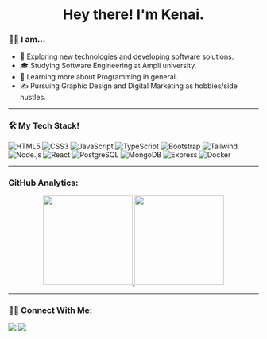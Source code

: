  <div align="center">
 <h1> Hey there! I'm Kenai.</h1>
 </div>

### 👨‍💻 I am... 

- 🤔 Exploring new technologies and developing software solutions.
- 🎓 Studying Software Engineering at Ampli university.
- 🌱 Learning more about Programming in general.
- ✍️ Pursuing Graphic Design and Digital Marketing as hobbies/side hustles.
<hr />

### 🛠 My Tech Stack!

  ![HTML5](https://img.shields.io/badge/HTML5-E34F26?style=for-the-badge&logo=html5&logoColor=white)
  ![CSS3](https://img.shields.io/badge/CSS3-1572B6?style=for-the-badge&logo=css3&logoColor=white)
  ![JavaScript](https://img.shields.io/badge/JavaScript-F7DF1E?style=for-the-badge&logo=javascript&logoColor=black)
  ![TypeScript](https://img.shields.io/badge/TypeScript-007ACC?style=for-the-badge&logo=typescript&logoColor=white)
  ![Bootstrap](https://img.shields.io/badge/Bootstrap-563D7C?style=for-the-badge&logo=bootstrap&logoColor=white)
  ![Tailwind](https://img.shields.io/badge/Tailwind-38B2AC?style=for-the-badge&logo=tailwind-css&logoColor=white)
  ![Node.js](https://img.shields.io/badge/Node.js-43853D?style=for-the-badge&logo=node.js&logoColor=white)
  ![React](https://img.shields.io/badge/React-20232A?style=for-the-badge&logo=react&logoColor=61DAFB)
  ![PostgreSQL](https://img.shields.io/badge/PostgreSQL-316192?style=for-the-badge&logo=postgresql&logoColor=white)
  ![MongoDB](https://img.shields.io/badge/MongoDB-4EA94B?style=for-the-badge&logo=mongodb&logoColor=white)
  ![Express](https://img.shields.io/badge/Express.js-404D59?style=for-the-badge)
  ![Docker](https://img.shields.io/badge/Docker-2496ED?style=for-the-badge&logo=docker&logoColor=white)
<br/>
<hr />

### GitHub Analytics:

<p align="center">
<a href="https://github.com/kenaicarvalho">
  <img height="180em" src="https://github-readme-stats-eight-theta.vercel.app/api?username=kenaicarvalho&show_icons=true&theme=algolia&include_all_commits=true&count_private=true"/>
  <img height="180em" src="https://github-readme-stats-eight-theta.vercel.app/api/top-langs/?username=kenaicarvalho&layout=compact&langs_count=8&theme=algolia"/>
</a>
</p>
<hr>

### 🤝🏻 Connect With Me: 

<a href="https://www.linkedin.com/in/kenai-carvalho-ab7431248/"><img src="https://img.shields.io/badge/-%20Kenai%20Carvalho-0077B5?style=flat&logo=Linkedin&logoColor=white"/></a>
<a href="mailto:kenaicrv@gmail.com"><img src="https://img.shields.io/badge/kenaicrv@gmail.com-D14836?style=flat&logo=Gmail&logoColor=white"/></a>
